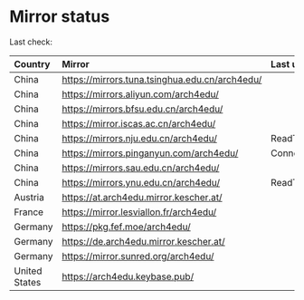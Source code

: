 <script src="./time.js"></script>
# Mirror status
Last check: <script type="text/javascript">localize(1673008584.204843);</script>

|Country|Mirror|Last update|
|:------|:-----|:----------|
|China|https://mirrors.tuna.tsinghua.edu.cn/arch4edu/|<script type="text/javascript">localize(1672986855);</script>|
|China|https://mirrors.aliyun.com/arch4edu/|<script type="text/javascript">localize(1672900281);</script>|
|China|https://mirrors.bfsu.edu.cn/arch4edu/|<script type="text/javascript">localize(1672986855);</script>|
|China|https://mirror.iscas.ac.cn/arch4edu/|<script type="text/javascript">localize(1672986855);</script>|
|China|https://mirrors.nju.edu.cn/arch4edu/|ReadTimeout|
|China|https://mirrors.pinganyun.com/arch4edu/|ConnectTimeout|
|China|https://mirrors.sau.edu.cn/arch4edu/|<script type="text/javascript">localize(1671258899);</script>|
|China|https://mirrors.ynu.edu.cn/arch4edu/|ReadTimeout|
|Austria|https://at.arch4edu.mirror.kescher.at/|<script type="text/javascript">localize(1672986855);</script>|
|France|https://mirror.lesviallon.fr/arch4edu/|<script type="text/javascript">localize(1672943601);</script>|
|Germany|https://pkg.fef.moe/arch4edu/|<script type="text/javascript">localize(1672986855);</script>|
|Germany|https://de.arch4edu.mirror.kescher.at/|<script type="text/javascript">localize(1672986855);</script>|
|Germany|https://mirror.sunred.org/arch4edu/|<script type="text/javascript">localize(1672986855);</script>|
|United States|https://arch4edu.keybase.pub/|<script type="text/javascript">localize(1672943601);</script>|

<script src="./tablefilter/tablefilter.js"></script>
<script src="./table.js"></script>